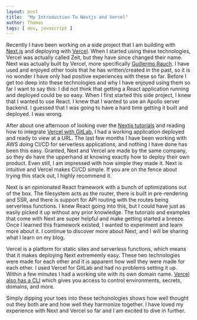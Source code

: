 ```yaml
---
layout: post
title:  "My Introduction To Nextjs and Vercel"
author: Thomas
tags: [ dev, javascript ]
---
```

Recently I have been working on a side project that I am building with [Next.js](https://nextjs.org/) and deploying with [Vercel](https://vercel.com).
When I started using these technologies, Vercel was actually called Zeit, but they have since changed their name.
Next was actually built by Vercel, more specifically [Guillermo Rauch](https://rauchg.com/).
I have used and enjoyed other tools that he has written/created in the past, so it is no wonder I have only had positive experiences with these so far.
Before I get too deep into these technologies and why I have enjoyed using them so far I want to say this: I did not think that getting a React application running and deployed could be so easy.
When I first started this side project, I knew that I wanted to use React.
I knew that I wanted to use an Apollo server backend.
I guessed that I was going to have a hard time getting it built and deployed.
I was wrong.

After about one afternoon of looking over the [Nextjs tutorials](https://nextjs.org/learn/basics/create-nextjs-app) and reading how to integrate [Vercel with GitLab](https://vercel.com/gitlab), I had a working application deployed and ready to view at a URL.
The last few months I have been working with AWS doing CI/CD for serverless applications, and nothing I have done has been this easy.
Granted, Next and Vercel are made by the same company, so they do have the upperhand at knowing exactly how to deploy their own product.
Even still, I am impressed with how simple they made it.
Next is intuitive and Vercel makes CI/CD simple.
If you are on the fence about trying this stack out, I highly recommend it.

Next is an opinionated React framework with a bunch of optimizations out of the box.
The filesystem acts as the router, there is built in pre-rendering and SSR, and there is support for API routing with the routes being serverless functions.
I knew React going into this, but I could have just as easily picked it up without any prior knowledge.
The tutorials and examples that come with Next are super helpful and make getting started a breeze.
Once I learned this framework existed, I wanted to experiment and learn more about it.
I continue to discover more about Next, and I will be sharing what I learn on my blog.

Vercel is a platform for static sites and serverless functions, which means that it makes deploying Next extrememly easy.
These two technologies were made for each other and it is apparent how well they were made for each other.
I used Vercel for GitLab and had no problems setting it up.
Within a few minutes I had a working site with its own domain name.
[Vercel also has a CLI](https://vercel.com/docs/cli#getting-started) which gives you access to control environments, secrets, domains, and more.

Simply dipping your toes into these techonologies shows how well thought out they both are and how well they harmonize together.
I have loved my experience with Next and Vercel so far and I am excited to dive in further.
